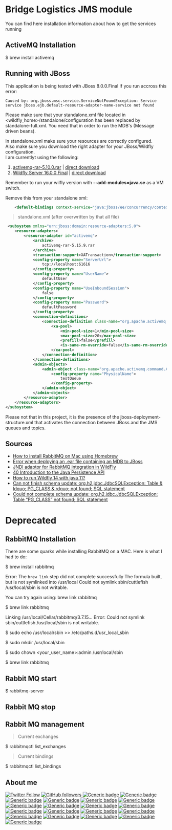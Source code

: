 # Bridge Logistics JMS module

You can find here installation information about how to get the services running
## ActiveMQ Installation

$ brew install activemq

## Running with JBoss

This application is being tested with JBoss 8.0.0.Final
If you run accross this error:

```text
Caused by: org.jboss.msc.service.ServiceNotFoundException: Service service jboss.ejb.default-resource-adapter-name-service not found
```

Please make sure that your standalone.xml file located in <wildfly_home>/standalone/configuration has been replaced by standalone-full.xml. You need that in order to run the MDB's (Message driven beans).

In standalone.xml make sure your resources are correctly configured.   
Also make sure you download the right adapter for your JBoss/Wildfly configuration.  
I am currentlyt using the following:

1. [activemq-rar-5.10.0.rar](https://search.maven.org/search?q=a:activemq-rar) | [direct download](https://search.maven.org/remotecontent?filepath=org/apache/activemq/activemq-rar/5.15.9/activemq-rar-5.15.9.rar)
2. [Wildfly Server 16.0.0 Final](https://wildfly.org/downloads) | [direct download](https://download.jboss.org/wildfly/16.0.0.Final/wildfly-16.0.0.Final.zip)

Remember to run your wilfly version with  **--add-modules=java.se** as a VM switch.

Remove this from your standalone xml:

```xml
    <default-bindings context-service="java:jboss/ee/concurrency/context/default" datasource="java:jboss/datasources/ExampleDS" jms-connection-factory="java:jboss/DefaultJMSConnectionFactory" managed-executor-service="java:jboss/ee/concurrency/executor/default" managed-scheduled-executor-service="java:jboss/ee/concurrency/scheduler/default" managed-thread-factory="java:jboss/ee/concurrency/factory/default"/>

```
> standalone.xml (after overwritten by that all file)  
```xml
 <subsystem xmlns="urn:jboss:domain:resource-adapters:5.0">
    <resource-adapters>
        <resource-adapter id="activemq">
            <archive>
                activemq-rar-5.15.9.rar
            </archive>
            <transaction-support>XATransaction</transaction-support>
            <config-property name="ServerUrl">
                tcp://localhost:61616
            </config-property>
            <config-property name="UserName">
                defaultUser
            </config-property>
            <config-property name="UseInboundSession">
                false
            </config-property>
            <config-property name="Password">
                defaultPassword
            </config-property>
            <connection-definitions>
                <connection-definition class-name="org.apache.activemq.ra.ActiveMQManagedConnectionFactory" jndi-name="java:/ConnectionFactory" enabled="true" pool-name="ConnectionFactory">
                    <xa-pool>
                        <min-pool-size>1</min-pool-size>
                        <max-pool-size>20</max-pool-size>
                        <prefill>false</prefill>
                        <is-same-rm-override>false</is-same-rm-override>
                    </xa-pool>
                </connection-definition>
            </connection-definitions>
            <admin-objects>
                <admin-object class-name="org.apache.activemq.command.ActiveMQQueue" jndi-name="topic/PasssengerTopic" use-java-context="true" pool-name="test_queue">
                    <config-property name="PhysicalName">
                        testQueue
                    </config-property>
                </admin-object>
            </admin-objects>
        </resource-adapter>
    </resource-adapters>
</subsystem>
```
Please not that in this project, it is the presence of the jboss-deployment-structure.xml that activates the connection between JBoss and the JMS queues and topics.

## Sources

-   [How to install RabbitMQ on Mac using Homebrew](https://www.dyclassroom.com/howto-mac/how-to-install-rabbitmq-on-mac-using-homebrew)
-   [Error when deploying an .ear file containing an MDB to JBoss](https://stackoverflow.com/questions/15670322/error-when-deploying-an-ear-file-containing-an-mdb-to-jboss)
-   [JNDI adaptor for RabbitMQ integration in WildFly](https://github.com/isis2304/rabbitmq-wildfly-adaptor)
-   [40 Introduction to the Java Persistence API](https://javaee.github.io/tutorial/persistence-intro.html)
-   [How to run Wildfly 14 with java 11?](https://stackoverflow.com/questions/52852192/how-to-run-wildfly-14-with-java-11)
-   [Can not finish schema update: org.h2.jdbc.JdbcSQLException: Table & ldquo; PG_CLASS & rdquo; not found; SQL statement](https://www.codesd.com/item/can-not-finish-schema-update-org-h2-jdbc-jdbcsqlexception-table-pg-class-not-found-sql-statement.html)
-   [Could not complete schema update: org.h2.jdbc.JdbcSQLException: Table “PG_CLASS” not found; SQL statement](https://stackoverflow.com/questions/27694783/could-not-complete-schema-update-org-h2-jdbc-jdbcsqlexception-table-pg-class)

# Deprecated

## RabbitMQ Installation

There are some quarks while installing RabbitMQ on a MAC. Here is what I had to do:

$ brew install rabbitmq

Error: The `brew link` step did not complete successfully
The formula built, but is not symlinked into /usr/local
Could not symlink sbin/cuttlefish
/usr/local/sbin is not writable.

You can try again using:
  brew link rabbitmq
  
$ brew link rabbitmq

Linking /usr/local/Cellar/rabbitmq/3.7.15...
Error: Could not symlink sbin/cuttlefish
/usr/local/sbin is not writable.

$ sudo echo /usr/local/sbin >> /etc/paths.d/usr_local_sbin

$ sudo mkdir /usr/local/sbin

$ sudo chown <your_user_name>:admin /usr/local/sbin

$ brew link rabbitmq

## Rabbit MQ start

$ rabbitmq-server

## Rabbit MQ stop

## Rabbit MQ management

> Current exchanges

$ rabbitmqctl list_exchanges

> Current bindings

$ rabbitmqctl list_bindings

## About me

[![Twitter Follow](https://img.shields.io/twitter/follow/joaofse?label=João%20Esperancinha&style=social)](https://twitter.com/joaofse)
[![GitHub followers](https://img.shields.io/github/followers/jesperancinha.svg?label=jesperancinha&style=social)](https://github.com/jesperancinha)
[![Generic badge](https://img.shields.io/static/v1.svg?label=Homepage&message=joaofilipesabinoesperancinha.nl&color=6495ED)](http://joaofilipesabinoesperancinha.nl)
[![Generic badge](https://img.shields.io/static/v1.svg?label=Homepage&message=Time%20Disruption%20Studios&color=6495ED)](http://tds.joaofilipesabinoesperancinha.nl/)
[![Generic badge](https://img.shields.io/static/v1.svg?label=Homepage&message=Image%20Train%20Filters&color=6495ED)](http://itf.joaofilipesabinoesperancinha.nl/)
[![Generic badge](https://img.shields.io/static/v1.svg?label=Homepage&message=MancalaJE&color=6495ED)](http://mancalaje.joaofilipesabinoesperancinha.nl/)
[![Generic badge](https://img.shields.io/static/v1.svg?label=DEV&message=Profile&color=green)](https://dev.to/jofisaes)
[![Generic badge](https://img.shields.io/static/v1.svg?label=Medium&message=@jofisaes&color=green)](https://medium.com/@jofisaes)
[![Generic badge](https://img.shields.io/static/v1.svg?label=Hackernoon&message=@jesperancinha&color=green)](https://hackernoon.com/@jesperancinha)
[![Generic badge](https://img.shields.io/static/v1.svg?label=Free%20Code%20Camp&message=jofisaes&color=008000)](https://www.freecodecamp.org/jofisaes)
[![Generic badge](https://img.shields.io/static/v1.svg?label=Hackerrank&message=jofisaes&color=008000)](https://www.hackerrank.com/jofisaes)
[![Generic badge](https://img.shields.io/static/v1.svg?label=Acclaim%20Badges&message=joao-esperancinha&color=red)](https://www.youracclaim.com/users/joao-esperancinha/badges)
[![Generic badge](https://img.shields.io/static/v1.svg?label=All%20Badges&message=Badges&color=red)](https://github.com/jesperancinha/project-signer/blob/master/project-signer-templates/Badges.md)
[![Generic badge](https://img.shields.io/static/v1.svg?label=Status&message=Project%20Status&color=red)](https://github.com/jesperancinha/project-signer/blob/master/project-signer-templates/Status.md)
[![Generic badge](https://img.shields.io/static/v1.svg?label=Google%20Apps&message=Joao+Filipe+Sabino+Esperancinha&color=orange)](https://play.google.com/store/apps/developer?id=Joao+Filipe+Sabino+Esperancinha)
[![Generic badge](https://img.shields.io/static/v1.svg?label=Code%20Pen&message=jesperancinha&color=orange)](https://codepen.io/jesperancinha)
[![Generic badge](https://img.shields.io/static/v1.svg?label=GitHub&message=ITF%20Chartizate%20Android&color=yellow)](https://github.com/JEsperancinhaOrg/itf-chartizate-android)
[![Generic badge](https://img.shields.io/static/v1.svg?label=GitHub&message=ITF%20Chartizate%20Java&color=yellow)](https://github.com/JEsperancinhaOrg/itf-chartizate-modules/tree/master/itf-chartizate-java)
[![Generic badge](https://img.shields.io/static/v1.svg?label=GitHub&message=ITF%20Chartizate%20API&color=yellow)](https://github.com/JEsperancinhaOrg/itf-chartizate/tree/master/itf-chartizate-api)
[![Generic badge](https://img.shields.io/static/v1.svg?label=GitHub&message=Markdowner%20Core&color=yellow)](https://github.com/jesperancinha/markdowner/tree/master/markdowner-core)
[![Generic badge](https://img.shields.io/static/v1.svg?label=GitHub&message=Markdowner%20Filter&color=yellow)](https://github.com/jesperancinha/markdowner/tree/master/markdowner-filter)
